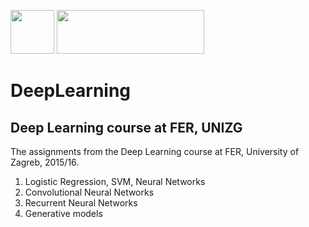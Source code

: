 <img src="https://avatars2.githubusercontent.com/u/15658638?v=4&s=400" height=70 width="70">  <img src="https://jdrch.files.wordpress.com/2013/04/python_logo_and_wordmark-svg.png" height=70 width="236">                 

# DeepLearning
## Deep Learning course at FER, UNIZG

The assignments from the Deep Learning course at FER, University of Zagreb, 2015/16.

  1. Logistic Regression, SVM, Neural Networks
  2. Convolutional Neural Networks
  3. Recurrent Neural Networks
  4. Generative models
